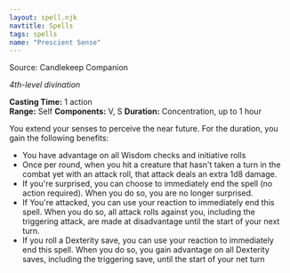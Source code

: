 ```yaml
---
layout: spell.njk
navtitle: Spells
tags: spells
name: "Prescient Sense"
---
```

Source:  Candlekeep Companion

_4th-level divination_

**Casting Time:** 1 action  
**Range:** Self
**Components:** V, S 
**Duration:** Concentration, up to 1 hour

You extend your senses to perceive the near future. For the duration, you gain the following benefits:

- You have advantage on all Wisdom checks and initiative rolls
- Once per round, when you hit a creature that  hasn't taken a turn in the combat yet with an attack roll, that attack deals an extra 1d8 damage.
- If you're surprised, you can choose to immediately end the spell (no action required). When you do so, you are no longer surprised.
- If You're attacked, you can use your reaction to immediately end this spell. When you do so, all attack rolls against you, including the triggering attack, are made at disadvantage until the start of your next turn.
- If you roll a Dexterity save, you can use your reaction to immediately end this spell. When you do so, you gain advantage on all Dexterity saves, including the triggering save, until the start of your net turn